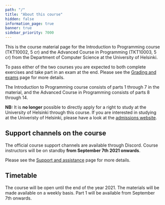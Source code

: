 ```yaml
---
path: "/"
title: "About this course"
hidden: false
information_page: true
banner: true
sidebar_priority: 7000
---
```


This is the course material page for the Introduction to Programming course (TKT10002, 5 cr) and the Advanced Course in Programming (TKT10003, 5 cr) from the Department of Computer Science at the University of Helsinki.

To pass either of the two courses you are expected to both complete exercises and take part in an exam at the end. Please see the [Grading and exams](/grading-and-exams) page for more details.

The Introduction to Programming course consists of parts 1 through 7 in the material, and the Advanced Course in Programming consists of parts 8 through 14.

**NB:** It is **no longer** possible to directly apply for a right to study at the University of Helsinki through this course. If you are interested in studying at the Univeristy of Helsinki, please have a look at the [admissions website](https://www.helsinki.fi/en/admissions-and-education).

## Support channels on the course

The official course support channels are available through Discord. Course instructors will be on standby **from September 7th 2021 onwards**.

Please see the [Support and assistance](/support-and-assistance) page for more details.

## Timetable

The course will be open until the end of the year 2021. The materials will be made available on a weekly basis. Part 1 will be available from September 7th onwards.

<!---
## Luentotallenteet

Kurssilla ei normaalisti ole tarjolla luentoja. Osiin 2-12 liittyvät luentotallenteet onkin tehty syksyn 2020 kurssille. Asiasisältö on tätä kurssia vastaava, mutta tallenteilta mahdollisesti löytyvät huomautukset esimerkiksi tenttipäivämääriin tms. liittyen _eivät välttämättä pidä paikkaansa_!

<table>
  <thead>
    <tr>
      <td>Osa</td>
      <td>Luentotallenne</td>
    </tr>
  </th>
  <tbody>
    <tr>
      <td>Osa 1</td>
      <td>Ei tallennetta</td>
    </tr>
    <tr>
      <td>Osa 2</td>
      <td><a href="https://youtu.be/gZcI0czbylg">Luentotallenne</a></td>
    </tr>
    <tr>
      <td>Osa 3</td>
      <td><a href="https://youtu.be/mJlJkj0NkiM">Luentotallenne</a></td>
    </tr>
    <tr>
      <td>Osa 4</td>
      <td><a href="https://youtu.be/M-XHMppJfEY">Luentotallenne</a></td>
    </tr>
    <tr>
      <td>Osa 5</td>
      <td><a href="https://youtu.be/5HWPcbuaf9s">Luentotallenne</a></td>
    </tr>
    <tr>
      <td>Osa 6</td>
      <td><a href="https://youtu.be/NHiwpaDfpxs">Luentotallenne</a></td>
    </tr>
    <tr>
      <td>Osa 7</td>
      <td><a href="https://youtu.be/fHyT49qAwkk">Luentotallenne</a></td>
    </tr>
    <tr>
      <td>Osa 8</td>
      <td><a href="https://youtu.be/r5q6TMIqp-E">Luentotallenne</a></td>
    </tr>
    <tr>
      <td>Osa 9</td>
      <td><a href="https://youtu.be/HviJ-J5IXEo">Luentotallenne</a></td>
    </tr>
    <tr>
      <td>Osa 10</td>
      <td><a href="https://youtu.be/6fS8G5J7Dy4">Luentotallenne</a></td>
    </tr>
    <tr>
      <td>Osa 11</td>
      <td><a href="https://youtu.be/Sw6WogqFjp8">Luentotallenne</a></td>
    </tr>
    <tr>
      <td>Osa 12</td>
      <td><a href="https://youtu.be/23QDGaZVk4M">Luentotallenne</a></td>
    </tr>
    <tr>
      <td>Osa 13</td>
      <td>Ei tallennetta</td>
    </tr>
    <tr>
      <td>Osa 14</td>
      <td>Ei tallennetta</td>
    </tr>
  </tbody>
</table>
-->